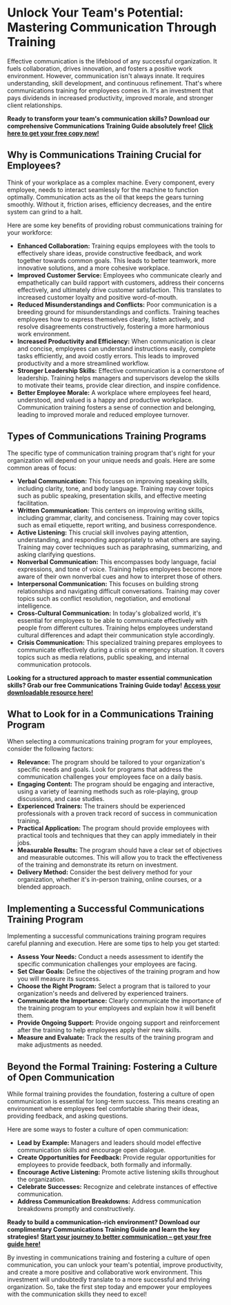 # Unlock Your Team's Potential: Mastering Communication Through Training

Effective communication is the lifeblood of any successful organization. It fuels collaboration, drives innovation, and fosters a positive work environment. However, communication isn't always innate. It requires understanding, skill development, and continuous refinement. That's where communications training for employees comes in. It's an investment that pays dividends in increased productivity, improved morale, and stronger client relationships.

**Ready to transform your team's communication skills? Download our comprehensive Communications Training Guide absolutely free!** [**Click here to get your free copy now!**](https://udemywork.com/communications-training-for-employees)

## Why is Communications Training Crucial for Employees?

Think of your workplace as a complex machine. Every component, every employee, needs to interact seamlessly for the machine to function optimally. Communication acts as the oil that keeps the gears turning smoothly. Without it, friction arises, efficiency decreases, and the entire system can grind to a halt.

Here are some key benefits of providing robust communications training for your workforce:

*   **Enhanced Collaboration:** Training equips employees with the tools to effectively share ideas, provide constructive feedback, and work together towards common goals. This leads to better teamwork, more innovative solutions, and a more cohesive workplace.
*   **Improved Customer Service:** Employees who communicate clearly and empathetically can build rapport with customers, address their concerns effectively, and ultimately drive customer satisfaction. This translates to increased customer loyalty and positive word-of-mouth.
*   **Reduced Misunderstandings and Conflicts:** Poor communication is a breeding ground for misunderstandings and conflicts. Training teaches employees how to express themselves clearly, listen actively, and resolve disagreements constructively, fostering a more harmonious work environment.
*   **Increased Productivity and Efficiency:** When communication is clear and concise, employees can understand instructions easily, complete tasks efficiently, and avoid costly errors. This leads to improved productivity and a more streamlined workflow.
*   **Stronger Leadership Skills:** Effective communication is a cornerstone of leadership. Training helps managers and supervisors develop the skills to motivate their teams, provide clear direction, and inspire confidence.
*   **Better Employee Morale:** A workplace where employees feel heard, understood, and valued is a happy and productive workplace. Communication training fosters a sense of connection and belonging, leading to improved morale and reduced employee turnover.

## Types of Communications Training Programs

The specific type of communication training program that's right for your organization will depend on your unique needs and goals. Here are some common areas of focus:

*   **Verbal Communication:** This focuses on improving speaking skills, including clarity, tone, and body language. Training may cover topics such as public speaking, presentation skills, and effective meeting facilitation.
*   **Written Communication:** This centers on improving writing skills, including grammar, clarity, and conciseness. Training may cover topics such as email etiquette, report writing, and business correspondence.
*   **Active Listening:** This crucial skill involves paying attention, understanding, and responding appropriately to what others are saying. Training may cover techniques such as paraphrasing, summarizing, and asking clarifying questions.
*   **Nonverbal Communication:** This encompasses body language, facial expressions, and tone of voice. Training helps employees become more aware of their own nonverbal cues and how to interpret those of others.
*   **Interpersonal Communication:** This focuses on building strong relationships and navigating difficult conversations. Training may cover topics such as conflict resolution, negotiation, and emotional intelligence.
*   **Cross-Cultural Communication:** In today's globalized world, it's essential for employees to be able to communicate effectively with people from different cultures. Training helps employees understand cultural differences and adapt their communication style accordingly.
*   **Crisis Communication:** This specialized training prepares employees to communicate effectively during a crisis or emergency situation. It covers topics such as media relations, public speaking, and internal communication protocols.

**Looking for a structured approach to master essential communication skills? Grab our free Communications Training Guide today!** [**Access your downloadable resource here!**](https://udemywork.com/communications-training-for-employees)

## What to Look for in a Communications Training Program

When selecting a communications training program for your employees, consider the following factors:

*   **Relevance:** The program should be tailored to your organization's specific needs and goals. Look for programs that address the communication challenges your employees face on a daily basis.
*   **Engaging Content:** The program should be engaging and interactive, using a variety of learning methods such as role-playing, group discussions, and case studies.
*   **Experienced Trainers:** The trainers should be experienced professionals with a proven track record of success in communication training.
*   **Practical Application:** The program should provide employees with practical tools and techniques that they can apply immediately in their jobs.
*   **Measurable Results:** The program should have a clear set of objectives and measurable outcomes. This will allow you to track the effectiveness of the training and demonstrate its return on investment.
*   **Delivery Method:** Consider the best delivery method for your organization, whether it's in-person training, online courses, or a blended approach.

## Implementing a Successful Communications Training Program

Implementing a successful communications training program requires careful planning and execution. Here are some tips to help you get started:

*   **Assess Your Needs:** Conduct a needs assessment to identify the specific communication challenges your employees are facing.
*   **Set Clear Goals:** Define the objectives of the training program and how you will measure its success.
*   **Choose the Right Program:** Select a program that is tailored to your organization's needs and delivered by experienced trainers.
*   **Communicate the Importance:** Clearly communicate the importance of the training program to your employees and explain how it will benefit them.
*   **Provide Ongoing Support:** Provide ongoing support and reinforcement after the training to help employees apply their new skills.
*   **Measure and Evaluate:** Track the results of the training program and make adjustments as needed.

## Beyond the Formal Training: Fostering a Culture of Open Communication

While formal training provides the foundation, fostering a culture of open communication is essential for long-term success. This means creating an environment where employees feel comfortable sharing their ideas, providing feedback, and asking questions.

Here are some ways to foster a culture of open communication:

*   **Lead by Example:** Managers and leaders should model effective communication skills and encourage open dialogue.
*   **Create Opportunities for Feedback:** Provide regular opportunities for employees to provide feedback, both formally and informally.
*   **Encourage Active Listening:** Promote active listening skills throughout the organization.
*   **Celebrate Successes:** Recognize and celebrate instances of effective communication.
*   **Address Communication Breakdowns:** Address communication breakdowns promptly and constructively.

**Ready to build a communication-rich environment? Download our complimentary Communications Training Guide and learn the key strategies!** [**Start your journey to better communication – get your free guide here!**](https://udemywork.com/communications-training-for-employees)

By investing in communications training and fostering a culture of open communication, you can unlock your team's potential, improve productivity, and create a more positive and collaborative work environment. This investment will undoubtedly translate to a more successful and thriving organization. So, take the first step today and empower your employees with the communication skills they need to excel!
